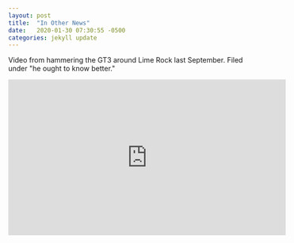 ```yaml
---
layout: post
title:  "In Other News"
date:   2020-01-30 07:30:55 -0500
categories: jekyll update
---
```

Video from hammering the GT3 around Lime Rock last September. Filed under "he ought to know better."

<iframe width="560" height="315" src="https://www.youtube.com/embed/XzHDcFD0AB8?start=9" frameborder="0" allow="accelerometer; autoplay; encrypted-media; gyroscope; picture-in-picture" allowfullscreen></iframe>

